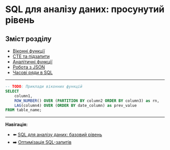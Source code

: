# SQL для аналізу даних: просунутий рівень

## Зміст розділу

-   [Віконні функції](#віконні-функції)
-   [CTE та підзапити](#cte-та-підзапити)
-   [Аналітичні функції](#аналітичні-функції)
-   [Робота з JSON](#робота-з-json)
-   [Часові ряди в SQL](#часові-ряди-в-sql)

---

<!-- TODO: Складні SQL конструкції -->
<!-- Window functions детально -->
<!-- Оптимізація складних запитів -->

```sql
-- TODO: Приклади віконних функцій
SELECT
    column1,
    ROW_NUMBER() OVER (PARTITION BY column2 ORDER BY column3) as rn,
    LAG(column4) OVER (ORDER BY date_column) as prev_value
FROM table_name;
```

---

**Навігація:**

-   ⬅️ [SQL для аналізу даних: базовий рівень](./13_sql_базовий.md)
-   ➡️ [Оптимізація SQL-запитів](./15_оптимізація_sql.md)
